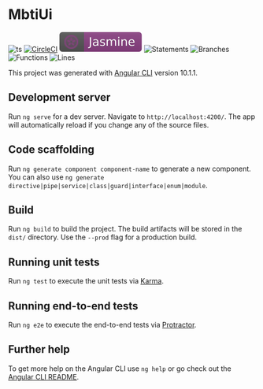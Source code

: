 # MbtiUi

![ts](https://badgen.net/badge/Built%20With/TypeScript/blue)
[![CircleCI](https://circleci.com/gh/sulha199/mbti-ui.svg?style=shield)](https://circleci.com/gh/sulha199/mbti-ui)
![](https://github.com/aleen42/badges/raw/master/src/jasmine.svg)
![Statements](https://img.shields.io/badge/statements-98.75%25-brightgreen.svg)
![Branches](https://img.shields.io/badge/branches-51.72%25-red.svg)
![Functions](https://img.shields.io/badge/functions-96.3%25-brightgreen.svg)
![Lines](https://img.shields.io/badge/lines-98.57%25-brightgreen.svg)

This project was generated with [Angular CLI](https://github.com/angular/angular-cli) version 10.1.1.

## Development server

Run `ng serve` for a dev server. Navigate to `http://localhost:4200/`. The app will automatically reload if you change any of the source files.

## Code scaffolding

Run `ng generate component component-name` to generate a new component. You can also use `ng generate directive|pipe|service|class|guard|interface|enum|module`.

## Build

Run `ng build` to build the project. The build artifacts will be stored in the `dist/` directory. Use the `--prod` flag for a production build.

## Running unit tests

Run `ng test` to execute the unit tests via [Karma](https://karma-runner.github.io).

## Running end-to-end tests

Run `ng e2e` to execute the end-to-end tests via [Protractor](http://www.protractortest.org/).

## Further help

To get more help on the Angular CLI use `ng help` or go check out the [Angular CLI README](https://github.com/angular/angular-cli/blob/master/README.md).
